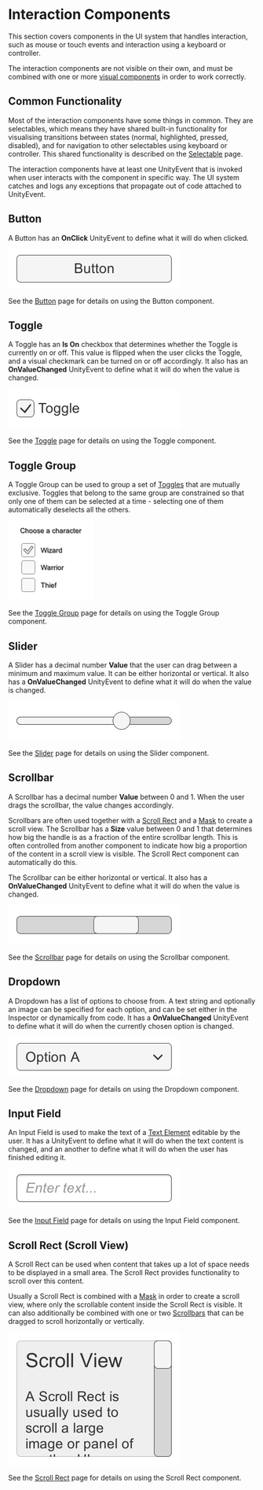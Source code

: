 # Interaction Components

This section covers components in the UI system that handles interaction, such as mouse or touch events and interaction using a keyboard or controller.

The interaction components are not visible on their own, and must be combined with one or more [visual components](UIVisualComponents.md) in order to work correctly.

## Common Functionality

Most of the interaction components have some things in common. They are selectables, which means they have shared built-in functionality for visualising transitions between states (normal, highlighted, pressed, disabled), and for navigation to other selectables using keyboard or controller. This shared functionality is described on the [Selectable](script-Selectable.md) page.

The interaction components have at least one UnityEvent that is invoked when user interacts with the component in specific way. The UI system catches and logs any exceptions that propagate out of code attached to UnityEvent.

## Button

A Button has an **OnClick** UnityEvent to define what it will do when clicked.

![](images/UI_ButtonExample.png)

See the [Button](script-Button.md) page for details on using the Button component.

## Toggle

A Toggle has an **Is On** checkbox that determines whether the Toggle is currently on or off. This value is flipped when the user clicks the Toggle, and a visual checkmark can be turned on or off accordingly. It also has an **OnValueChanged** UnityEvent to define what it will do when the value is changed.

![](images/UI_ToggleExample.png)

See the [Toggle](script-Toggle.md) page for details on using the Toggle component.


## Toggle Group

A Toggle Group can be used to group a set of [Toggles](script-Toggle.md) that are mutually exclusive. Toggles that belong to the same group are constrained so that only one of them can be selected at a time - selecting one of them automatically deselects all the others.

![](images/UI_ToggleGroupExample.png)

See the [Toggle Group](script-ToggleGroup.md) page for details on using the Toggle Group component.


## Slider

A Slider has a decimal number **Value** that the user can drag between a minimum and maximum value. It can be either horizontal or vertical. It also has a **OnValueChanged** UnityEvent to define what it will do when the value is changed.

![](images/UI_SliderExample.png)

See the [Slider](script-Slider.md) page for details on using the Slider component.


## Scrollbar

A Scrollbar has a decimal number **Value** between 0 and 1. When the user drags the scrollbar, the value changes accordingly.

Scrollbars are often used together with a [Scroll Rect](script-ScrollRect.md) and a [Mask](script-Mask.md) to create a scroll view. The Scrollbar has a **Size** value between 0 and 1 that determines how big the handle is as a fraction of the entire scrollbar length. This is often controlled from another component to indicate how big a proportion of the content in a scroll view is visible. The Scroll Rect component can automatically do this.

The Scrollbar can be either horizontal or vertical. It also has a **OnValueChanged** UnityEvent to define what it will do when the value is changed.

![](images/UI_ScrollbarExample.png)

See the [Scrollbar](script-Scrollbar.md) page for details on using the Scrollbar component.

## Dropdown

A Dropdown has a list of options to choose from. A text string and optionally an image can be specified for each option, and can be set either in the Inspector or dynamically from code. It has a **OnValueChanged** UnityEvent to define what it will do when the currently chosen option is changed.

![](images/UI_DropdownExample.png)

See the [Dropdown](script-Dropdown.md) page for details on using the Dropdown component.

## Input Field

An Input Field is used to make the text of a [Text Element](script-Text.md) editable by the user. It has a UnityEvent to define what it will do when the text content is changed, and an another to define what it will do when the user has finished editing it.

![](images/UI_InputFieldExample.png)

See the [Input Field](script-InputField.md) page for details on using the Input Field component.

## Scroll Rect (Scroll View)

A Scroll Rect can be used when content that takes up a lot of space needs to be displayed in a small area. The Scroll Rect provides functionality to scroll over this content.

Usually a Scroll Rect is combined with a [Mask](script-Mask.md) in order to create a scroll view, where only the scrollable content inside the Scroll Rect is visible. It can also additionally be combined with one or two [Scrollbars](script-Scrollbar.md) that can be dragged to scroll horizontally or vertically.

![](images/UI_ScrollRectExample.png)

See the [Scroll Rect](script-ScrollRect.md) page for details on using the Scroll Rect component.
